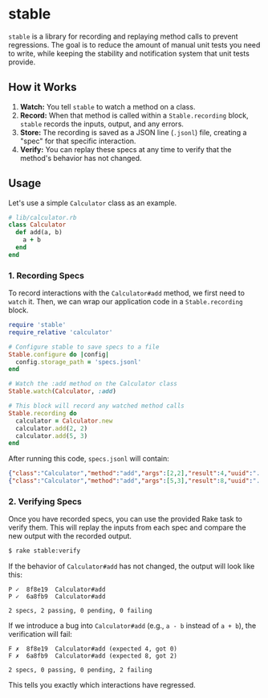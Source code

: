 # stable

`stable` is a library for recording and replaying method calls to prevent
regressions. The goal is to reduce the amount of manual unit tests you need
to write, while keeping the stability and notification system that unit tests
provide.

## How it Works

1.  **Watch:** You tell `stable` to watch a method on a class.
2.  **Record:** When that method is called within a `Stable.recording` block,
    `stable` records the inputs, output, and any errors.
3.  **Store:** The recording is saved as a JSON line (`.jsonl`) file, creating a
    "spec" for that specific interaction.
4.  **Verify:** You can replay these specs at any time to verify that the
    method's behavior has not changed.

## Usage

Let's use a simple `Calculator` class as an example.

```ruby
# lib/calculator.rb
class Calculator
  def add(a, b)
    a + b
  end
end
```

### 1. Recording Specs

To record interactions with the `Calculator#add` method, we first need to
`watch` it. Then, we can wrap our application code in a `Stable.recording`
block.

```ruby
require 'stable'
require_relative 'calculator'

# Configure stable to save specs to a file
Stable.configure do |config|
  config.storage_path = 'specs.jsonl'
end

# Watch the :add method on the Calculator class
Stable.watch(Calculator, :add)

# This block will record any watched method calls
Stable.recording do
  calculator = Calculator.new
  calculator.add(2, 2)
  calculator.add(5, 3)
end
```

After running this code, `specs.jsonl` will contain:

```json
{"class":"Calculator","method":"add","args":[2,2],"result":4,"uuid":"...","signature":"...","name":"..."}
{"class":"Calculator","method":"add","args":[5,3],"result":8,"uuid":"...","signature":"...","name":"..."}
```

### 2. Verifying Specs

Once you have recorded specs, you can use the provided Rake task to verify
them. This will replay the inputs from each spec and compare the new output
with the recorded output.

```bash
$ rake stable:verify
```

If the behavior of `Calculator#add` has not changed, the output will look
like this:

```
P ✓  8f8e19  Calculator#add
P ✓  6a8fb9  Calculator#add

2 specs, 2 passing, 0 pending, 0 failing
```

If we introduce a bug into `Calculator#add` (e.g., `a - b` instead of `a + b`),
the verification will fail:

```
F ✗  8f8e19  Calculator#add (expected 4, got 0)
F ✗  6a8fb9  Calculator#add (expected 8, got 2)

2 specs, 0 passing, 0 pending, 2 failing
```

This tells you exactly which interactions have regressed.
